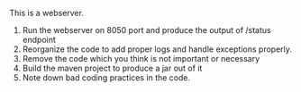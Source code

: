 This is a webserver.

1. Run the webserver on 8050 port and produce the output of /status endpoint
2. Reorganize the code to add proper logs and handle exceptions properly.
3. Remove the code which you think is not important or necessary
4. Build the maven project to produce a jar out of it
5. Note down bad coding practices in the code.
